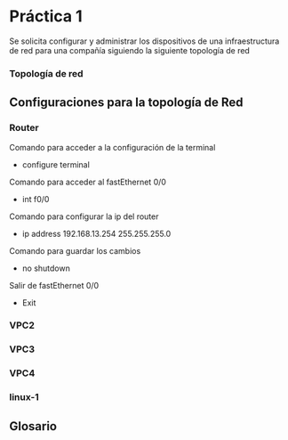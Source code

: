# Práctica 1

Se solicita configurar y administrar los dispositivos de una infraestructura de red para una compañía siguiendo la siguiente topología de red

### Topología de red 


## Configuraciones para la topología de Red 


### Router 
  Comando para acceder a la configuración de la terminal 
  - configure terminal 
  
  Comando para acceder al fastEthernet 0/0
  - int f0/0
  
  Comando para configurar la ip del router 
  - ip address 192.168.13.254 255.255.255.0
  
  Comando para guardar los cambios 
  - no shutdown
  
  Salir de fastEthernet 0/0
  - Exit 
  
  

### VPC2


### VPC3


### VPC4


### linux-1



## Glosario


